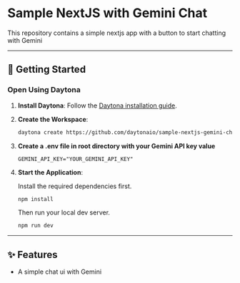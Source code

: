 # Sample NextJS with Gemini Chat
This repository contains a simple nextjs app with a button to start chatting with Gemini

---

## 🚀 Getting Started  

### Open Using Daytona  

1. **Install Daytona**: Follow the [Daytona installation guide](https://www.daytona.io/docs/installation/installation/).  
2. **Create the Workspace**:  
   ```bash  
   daytona create https://github.com/daytonaio/sample-nextjs-gemini-chat
   ```  
3. **Create a .env file in root directory with your Gemini API key value**
   ```
   GEMINI_API_KEY="YOUR_GEMINI_API_KEY"
   ```

4. **Start the Application**:
   
   Install the required dependencies first.
   ```bash  
   npm install
   ```  
   Then run your local dev server.
   ```bash
   npm run dev
   ```
---

## ✨ Features  
- A simple chat ui with Gemini
